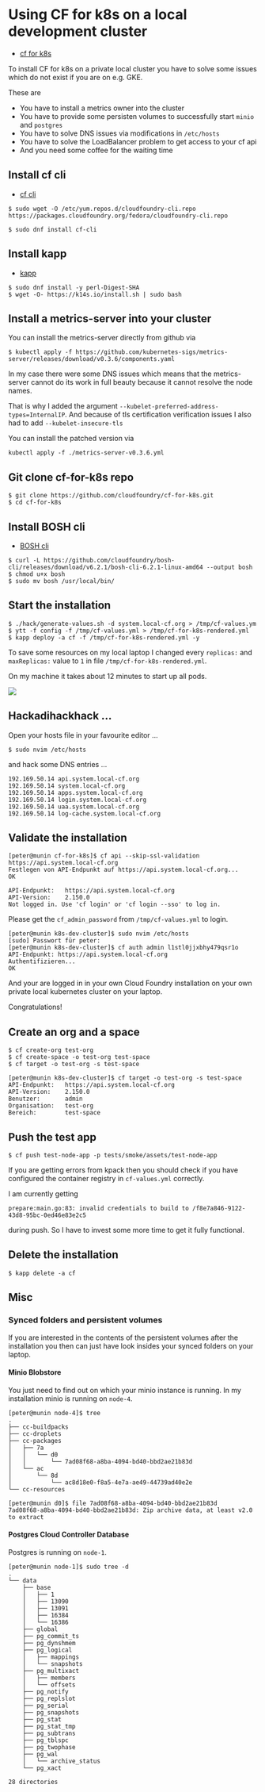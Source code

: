 # Using CF for k8s on a local development cluster

* [cf for k8s](https://github.com/cloudfoundry/cf-for-k8s)

To install CF for k8s on a private local cluster you have to solve some issues which do not exist if you are on e.g. GKE. 

These are

* You have to install a metrics owner into the cluster
* You have to provide some persisten volumes to successfully start `minio` and `postgres`
* You have to solve DNS issues via modifications in `/etc/hosts`
* You have to solve the LoadBalancer problem to get access to your cf api
* And you need some coffee for the waiting time


## Install cf cli

* [cf cli](https://docs.cloudfoundry.org/cf-cli/install-go-cli.html)

```shell
$ sudo wget -O /etc/yum.repos.d/cloudfoundry-cli.repo https://packages.cloudfoundry.org/fedora/cloudfoundry-cli.repo

$ sudo dnf install cf-cli
```

## Install kapp

* [kapp](https://k14s.io/#install)

```shell
$ sudo dnf install -y perl-Digest-SHA
$ wget -O- https://k14s.io/install.sh | sudo bash
```

## Install a metrics-server into your cluster

You can install the metrics-server directly from github via 

```shell
$ kubectl apply -f https://github.com/kubernetes-sigs/metrics-server/releases/download/v0.3.6/components.yaml
```

In my case there were some DNS issues which means that the metrics-server cannot do its work in full beauty because it cannot resolve the node names. 

That is why I added the argument `--kubelet-preferred-address-types=InternalIP`. 
And because of tls certification verification issues I also had to add `--kubelet-insecure-tls`  

You can install the patched version via 

```shell
kubectl apply -f ./metrics-server-v0.3.6.yml
```



## Git clone cf-for-k8s repo

```shell
$ git clone https://github.com/cloudfoundry/cf-for-k8s.git
$ cd cf-for-k8s
```

## Install BOSH cli

* [BOSH cli](https://bosh.io/docs/cli-v2-install/)

```shell
$ curl -L https://github.com/cloudfoundry/bosh-cli/releases/download/v6.2.1/bosh-cli-6.2.1-linux-amd64 --output bosh
$ chmod u+x bosh
$ sudo mv bosh /usr/local/bin/
```

## Start the installation

```shell
$ ./hack/generate-values.sh -d system.local-cf.org > /tmp/cf-values.ym
$ ytt -f config -f /tmp/cf-values.yml > /tmp/cf-for-k8s-rendered.yml
$ kapp deploy -a cf -f /tmp/cf-for-k8s-rendered.yml -y
```

To save some resources on my local laptop I changed every `replicas:` and `maxReplicas:` value to `1` in file `/tmp/cf-for-k8s-rendered.yml`.

On my machine it takes about 12 minutes to start up all pods.


![](.assets/cf-for-k8s-running.png)

## Hackadihackhack ...

Open your hosts file in your favourite editor ...

```shell
$ sudo nvim /etc/hosts
```

and hack some DNS entries ...

```shell
192.169.50.14 api.system.local-cf.org
192.169.50.14 system.local-cf.org
192.169.50.14 apps.system.local-cf.org
192.169.50.14 login.system.local-cf.org
192.169.50.14 uaa.system.local-cf.org
192.169.50.14 log-cache.system.local-cf.org
```

## Validate the installation

```shell
[peter@munin cf-for-k8s]$ cf api --skip-ssl-validation https://api.system.local-cf.org
Festlegen von API-Endpunkt auf https://api.system.local-cf.org...
OK

API-Endpunkt:   https://api.system.local-cf.org
API-Version:    2.150.0
Not logged in. Use 'cf login' or 'cf login --sso' to log in.
```

Please get the `cf_admin_password` from `/tmp/cf-values.yml` to login. 

```shell
[peter@munin k8s-dev-cluster]$ sudo nvim /etc/hosts
[sudo] Passwort für peter: 
[peter@munin k8s-dev-cluster]$ cf auth admin l1stl0jjxbhy479qsr1o
API-Endpunkt: https://api.system.local-cf.org
Authentifizieren...
OK
```

And your are logged in in your own Cloud Foundry installation on your own private local kubernetes cluster on your laptop. 

Congratulations!

## Create an org and a space

```shell
$ cf create-org test-org
$ cf create-space -o test-org test-space
$ cf target -o test-org -s test-space
```

```shell
[peter@munin k8s-dev-cluster]$ cf target -o test-org -s test-space
API-Endpunkt:   https://api.system.local-cf.org
API-Version:    2.150.0
Benutzer:       admin
Organisation:   test-org
Bereich:        test-space
```

## Push the test app

```shell
$ cf push test-node-app -p tests/smoke/assets/test-node-app
```

If you are getting errors from kpack then you should check if you have configured the container 
registry in `cf-values.yml` correctly.

I am currently getting 

```shell
prepare:main.go:83: invalid credentials to build to /f8e7a846-9122-43d8-95bc-0ed46e83e2c5
```

during push. So I have to invest some more time to get it fully functional.


## Delete the installation

```shell
$ kapp delete -a cf
```

## Misc

### Synced folders and persistent volumes

If you are interested in the contents of the persistent volumes after the installation you then 
can just have look insides your synced folders on your laptop. 

#### Minio Blobstore

You just need to find out on which your minio instance is running. In my installation minio is 
running on `node-4`.

```shell
[peter@munin node-4]$ tree
.
├── cc-buildpacks
├── cc-droplets
├── cc-packages
│   ├── 7a
│   │   └── d0
│   │       └── 7ad08f68-a8ba-4094-bd40-bbd2ae21b83d
│   └── ac
│       └── 8d
│           └── ac8d18e0-f8a5-4e7a-ae49-44739ad40e2e
└── cc-resources

[peter@munin d0]$ file 7ad08f68-a8ba-4094-bd40-bbd2ae21b83d 
7ad08f68-a8ba-4094-bd40-bbd2ae21b83d: Zip archive data, at least v2.0 to extract
```

#### Postgres Cloud Controller Database

Postgres is running on `node-1`.

```shell
[peter@munin node-1]$ sudo tree -d
.
└── data
    ├── base
    │   ├── 1
    │   ├── 13090
    │   ├── 13091
    │   ├── 16384
    │   └── 16386
    ├── global
    ├── pg_commit_ts
    ├── pg_dynshmem
    ├── pg_logical
    │   ├── mappings
    │   └── snapshots
    ├── pg_multixact
    │   ├── members
    │   └── offsets
    ├── pg_notify
    ├── pg_replslot
    ├── pg_serial
    ├── pg_snapshots
    ├── pg_stat
    ├── pg_stat_tmp
    ├── pg_subtrans
    ├── pg_tblspc
    ├── pg_twophase
    ├── pg_wal
    │   └── archive_status
    └── pg_xact

28 directories
```

